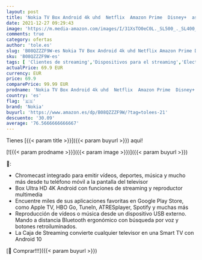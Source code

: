 ```yaml
---
layout: post
title: 'Nokia TV Box Android 4k uhd  Netflix  Amazon Prime  Disney+  asistente de google  smart tv box con Android 10 y Chromecast integrado  WiFi  HDMI  incluye mando a distancia Bluetooth'
date: 2021-12-27 09:29:43
image: 'https://m.media-amazon.com/images/I/31XsTO0eC0L._SL500_._SL400_.jpg'
comments: true
category: ofertas
author: 'tole.es'
slug: 'B08QZZZF9W-es Nokia TV Box Android 4k uhd Netflix Amazon Prime Disney+...'
sku: 'B08QZZZF9W-es'
tags: [ 'Clientes de streaming','Dispositivos para el streaming','Electrónica','Equipos de audio y Hi-Fi','nokia','smart','tv', ]
actualPrice: 69.9 EUR
currency: EUR
price: 69.9
comparePrice: 99.99 EUR
prodname: 'Nokia TV Box Android 4k uhd  Netflix  Amazon Prime  Disney+  asistente de google  smart tv box con Android 10 y Chromecast integrado  WiFi  HDMI  incluye mando a distancia Bluetooth'
country: 'es'
flag: '🇪🇸'
brand: 'Nokia'
buyurl: 'https://www.amazon.es/dp/B08QZZZF9W/?tag=tolees-21'
descuento: '30.09'
average: '76.5666666666667'
---
```


Tienes [{{< param title >}}]({{< param buyurl >}}) aqui!

[![{{< param prodname >}}]({{< param image >}})]({{< param buyurl >}})

🔎:

- Chromecast integrado para emitir vídeos, deportes, música y mucho más desde tu teléfono móvil a la pantalla del televisor
- Box Ultra HD 4K Android con funciones de streaming y reproductor multimedia
- Encuentre miles de sus aplicaciones favoritas en Google Play Store, como Apple TV, HBO Go, TuneIn, ATRESplayer, Spotify y muchas más
- Reproducción de vídeos o música desde un dispositivo USB externo. Mando a distancia Bluetooth ergonómico con búsqueda por voz y botones retroiluminados.
- La Caja de Streaming convierte cualquier televisor en una Smart TV con Android 10

[🛒 Comprar!!!]({{< param buyurl >}})
